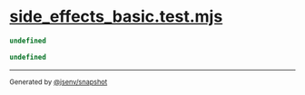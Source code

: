 # [side_effects_basic.test.mjs](../side_effects_basic.test.mjs)

```js
undefined
```

```js
undefined
```
---

<sub>
  Generated by <a href="https://github.com/jsenv/core/tree/main/packages/independent/snapshot">@jsenv/snapshot</a>
</sub>